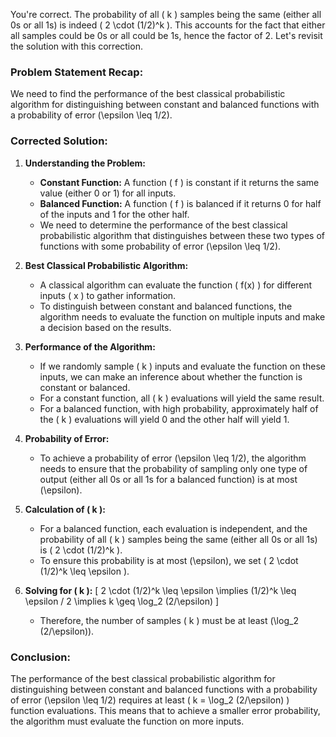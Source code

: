 You're correct. The probability of all \( k \) samples being the same (either all 0s or all 1s) is indeed \( 2 \cdot (1/2)^k \). This accounts for the fact that either all samples could be 0s or all could be 1s, hence the factor of 2. Let's revisit the solution with this correction.

### Problem Statement Recap:
We need to find the performance of the best classical probabilistic algorithm for distinguishing between constant and balanced functions with a probability of error \(\epsilon \leq 1/2\).

### Corrected Solution:

1. **Understanding the Problem:**
   - **Constant Function:** A function \( f \) is constant if it returns the same value (either 0 or 1) for all inputs.
   - **Balanced Function:** A function \( f \) is balanced if it returns 0 for half of the inputs and 1 for the other half.
   - We need to determine the performance of the best classical probabilistic algorithm that distinguishes between these two types of functions with some probability of error \(\epsilon \leq 1/2\).

2. **Best Classical Probabilistic Algorithm:**
   - A classical algorithm can evaluate the function \( f(x) \) for different inputs \( x \) to gather information.
   - To distinguish between constant and balanced functions, the algorithm needs to evaluate the function on multiple inputs and make a decision based on the results.

3. **Performance of the Algorithm:**
   - If we randomly sample \( k \) inputs and evaluate the function on these inputs, we can make an inference about whether the function is constant or balanced.
   - For a constant function, all \( k \) evaluations will yield the same result.
   - For a balanced function, with high probability, approximately half of the \( k \) evaluations will yield 0 and the other half will yield 1.

4. **Probability of Error:**
   - To achieve a probability of error \(\epsilon \leq 1/2\), the algorithm needs to ensure that the probability of sampling only one type of output (either all 0s or all 1s for a balanced function) is at most \(\epsilon\).

5. **Calculation of \( k \):**
   - For a balanced function, each evaluation is independent, and the probability of all \( k \) samples being the same (either all 0s or all 1s) is \( 2 \cdot (1/2)^k \).
   - To ensure this probability is at most \(\epsilon\), we set \( 2 \cdot (1/2)^k \leq \epsilon \).

6. **Solving for \( k \):**
   \[
   2 \cdot (1/2)^k \leq \epsilon \implies (1/2)^k \leq \epsilon / 2 \implies k \geq \log_2 (2/\epsilon)
   \]
   - Therefore, the number of samples \( k \) must be at least \(\log_2 (2/\epsilon)\).

### Conclusion:
The performance of the best classical probabilistic algorithm for distinguishing between constant and balanced functions with a probability of error \(\epsilon \leq 1/2\) requires at least \( k = \log_2 (2/\epsilon) \) function evaluations. This means that to achieve a smaller error probability, the algorithm must evaluate the function on more inputs.